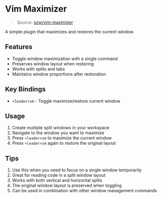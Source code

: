 # Vim Maximizer

> Source: [szw/vim-maximizer](https://github.com/szw/vim-maximizer)

A simple plugin that maximizes and restores the current window.

## Features

- Toggle window maximization with a single command
- Preserves window layout when restoring
- Works with splits and tabs
- Maintains window proportions after restoration

## Key Bindings

- `<leader>sm` - Toggle maximize/restore current window

## Usage

1. Create multiple split windows in your workspace
2. Navigate to the window you want to maximize
3. Press `<leader>sm` to maximize the current window
4. Press `<leader>sm` again to restore the original layout

## Tips

1. Use this when you need to focus on a single window temporarily
2. Great for reading code in a split window layout
3. Works with both vertical and horizontal splits
4. The original window layout is preserved when toggling
5. Can be used in combination with other window management commands
